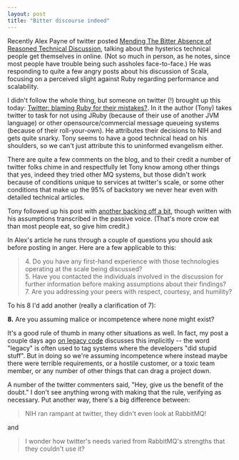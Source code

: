 ```yaml
---
layout: post
title: "Bitter discourse indeed"
---
```




<p>Recently Alex Payne of twitter posted <a
href="http://al3x.net/2009/04/04/reasoned-technical-discussion.html">Mending
The Bitter Absence of Reasoned Technical Discussion</a>, talking
about the hysterics technical people get themselves in
online. (Not so much in person, as he notes, since most people
have trouble being such assholes face-to-face.) He was responding
to quite a few angry posts about his discussion of Scala,
focusing on a perceived slight against Ruby regarding
performance and scalability.</p>

<p>I didn't follow the whole thing, but someone on twitter (!)
brought up this today: 
<a href="http://unlimitednovelty.com/2009/04/twitter-blaming-ruby-for-their-mistakes.html">Twitter:
blaming Ruby for their mistakes?</a>. In it the author (Tony)
takes twitter to task for not using JRuby (because of their use of
another JVM language) or other opensource/commercial message
queueing systems (because of their roll-your-own). He attributes
their decisions to NIH and gets quite snarky. Tony seems to have
a good technical head on his shoulders, so we can't just
attribute this to uninformed evangelism either.</p>

<p>There are quite a few comments on the blog, and to their
credit a number of twitter folks chime in and respectfully let
Tony know among other things that yes, indeed they tried other MQ
systems, but those didn't work because of conditions unique to
services at twitter's scale, or some other conditions that make
up the 95% of backstory we never hear even with detailed
technical articles. </p>

<p>Tony followed up his post with <a
href="http://unlimitednovelty.com/2009/04/twitter-followup.html">another
backing off a bit</a>, though written with his assumptions
transcribed in the passive voice. (That's more crow eat than most
people eat, so give him credit.)</p>

<p>In Alex's article he runs through a couple of questions you
should ask before posting in anger. Here are a few applicable to
this:</p>

<blockquote>
4. Do you have any first-hand experience with those technologies
operating at the scale being discussed?
<br />
5. Have you contacted the individuals involved in the discussion
for further information before making assumptions about their
findings?
<br />
7. Are you addressing your peers with respect, courtesy, and
humility?
</blockquote>

<p>To his 8 I'd add another (really a clarification of 7):</p>

<p><strong>8.</strong> Are you assuming malice or
incompetence where none might exist?</p>

<p>It's a good rule of thumb in many other situations as well. In
fact, my post a couple days ago <a
href=/2009/04/07/things_to_learn_from_legacy_code.html">on
legacy code</a> discusses this implicitly -- the word "legacy" is
often used to tag systems where the developers "did stupid
stuff". But in doing so we're assuming incompetence where instead
maybe there were terrible requirements, or a hostile customer, or
a toxic team member, or any number of other things that can drag
a project down.</p>

<p>A number of the twitter commenters said, "Hey, give us the
benefit of the doubt." I don't see anything wrong with making
that the rule, verifying as necessary. Put another way, there's a
big difference between:</p>

<blockquote>NIH ran rampant at twitter, they didn't even look at
RabbitMQ!</blockquote>

<p>and</p>

<blockquote>I wonder how twitter's needs varied from RabbitMQ's
strengths that they couldn't use it?</blockquote>



